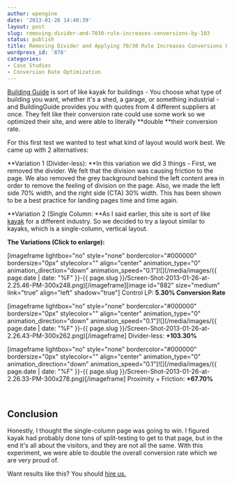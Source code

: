 ```yaml
---
author: wpengine
date: '2013-01-26 14:40:39'
layout: post
slug: removing-divider-and-7030-rule-increases-conversions-by-103
status: publish
title: Removing Divider and Applying 70/30 Rule Increases Conversions By 103%
wordpress_id: '878'
categories:
- Case Studies
- Conversion Rate Optimization
---
```


[Building Guide](http://buildingsguide.com) is sort of like kayak for buildings - You choose what type of building you want, whether it's a shed, a garage, or something industrial - and BuildingGuide provides you with quotes from 4 different suppliers at once. They felt like their conversion rate could use some work so we optimized their site, and were able to literally **double **their conversion rate.

For this first test we wanted to test what kind of layout would work best. We came up with 2 alternatives:

**Variation 1 (Divider-less): **In this variation we did 3 things - First, we removed the divider. We felt that the division was causing friction to the page. We also removed the grey background behind the left content area in order to remove the feeling of division on the page. Also, we made the left side 70% width, and the right side (CTA) 30% width. This has been shown to be a best practice for landing pages time and time again.

**Variation 2 (Single Column: **As I said earlier, this site is sort of like [kayak](http://kayak.com) for a different industry. So we decided to try a layout similar to kayaks, which is a single-column, vertical layout.

**The Variations (Click to enlarge):**

[imageframe lightbox="no" style="none" bordercolor="#000000" bordersize="0px" stylecolor="" align="center" animation_type="0" animation_direction="down" animation_speed="0.1"]![](/media/images/{{ page.date | date: "%F" }}-{{ page.slug }}/Screen-Shot-2013-01-26-at-2.25.46-PM-300x248.png)[/imageframe][image id="882" size="medium" link="true" align="left" shadow="true"]
    Control LP: **5.30% Conversion Rate**

[imageframe lightbox="no" style="none" bordercolor="#000000" bordersize="0px" stylecolor="" align="center" animation_type="0" animation_direction="down" animation_speed="0.1"]![](/media/images/{{ page.date | date: "%F" }}-{{ page.slug }}/Screen-Shot-2013-01-26-at-2.26.43-PM-300x262.png)[/imageframe]
    Divider-less: **+103.30%**

[imageframe lightbox="no" style="none" bordercolor="#000000" bordersize="0px" stylecolor="" align="center" animation_type="0" animation_direction="down" animation_speed="0.1"]![](/media/images/{{ page.date | date: "%F" }}-{{ page.slug }}/Screen-Shot-2013-01-26-at-2.26.33-PM-300x278.png)[/imageframe]
    Proximity + Friction: **+67.70%**

 

##

##

##

## Conclusion

Honestly, I thought the single-column page was going to win. I figured kayak had probably done tons of split-testing to get to that page, but in the end it's all about the visitors, and they are not all the same. With this experiment, we were able to double the overall conversion rate which we are very proud of.

Want results like this? You should [hire us.](http://landersoptimized.com/contact/)
